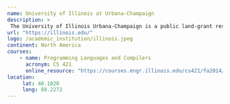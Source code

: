 ```yaml
---
name: University of Illinois at Urbana-Champaign 
description: >
 The University of Illinois Urbana-Champaign is a public land-grant research university in Illinois in the twin cities of Champaign and Urbana.
url: "https://illinois.edu/"
logo: /academic_institution/illinois.jpeg
continent: North America
courses:
    - name: Programming Languages and Compilers 
      acronym: CS 421
      online_resource: "https://courses.engr.illinois.edu/cs421/fa2014/"
location:
     lat: 40.1020
     long: 88.2272
---
```


